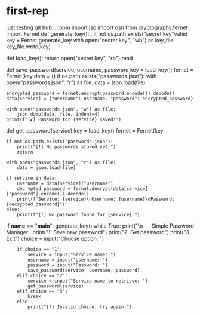 # first-rep
just testing git hub ....bom
import jso
import osn
from cryptography.fernet import Fernet
def generate_key():..
    if not os.path.exists("secret.key"vahid
        key = Fernet.generate_key
        with open("secret.key", "wb") as key_file
            key_file.write(key)

def load_key():
    return open("secret.key", "rb").read

def save_password(service, username, password
    key = load_key();
    fernet = Fernet(key
    data = {}
    if os.path.exists("passwords.json"):
        with open("passwords.json", "r") as file.
            data = json.load(file)

    encrypted_password = fernet.encrypt(password.encode()).decode()
    data[service] = {"username": username, "password": encrypted_password}

    with open("passwords.json", "w") as file:
        json.dump(data, file, indent=4)
    print(f"[✔] Password for {service} saved!")

def get_password(service)
    key = load_key()
    fernet = Fernet(key

    if not os.path.exists("passwords.json"):
        print("[!] No passwords stored yet.")
        return

    with open("passwords.json", "r") as file:
        data = json.load(file)

    if service in data:
        username = data[service]["username"]
        decrypted_password = fernet.decrypt(data[service]["password"].encode()).decode()
        print(f"Service: {service}\nUsername: {username}\nPassword: {decrypted_password}")
    else:
        print(f"[!] No password found for {service}.")

if __name__ == "__main__":
    generate_key()
    while True:
        print("\n--- Simple Password Manager .
        print("1. Save new password")
        print("2. Get password")
        print("3. Exit")
        choice = input("Choose  option: ")

        if choice == "1":
            service = input("Service name: ")
            username = input("Username: ")
            password = input("Password: ")
            save_password(service, username, password)
        elif choice == "2":
            service = input("Service name to retrieve: ")
            get_password(service)
        elif choice == "3":
            break
        else:
            print("[!] Invalid choice, try again.")
